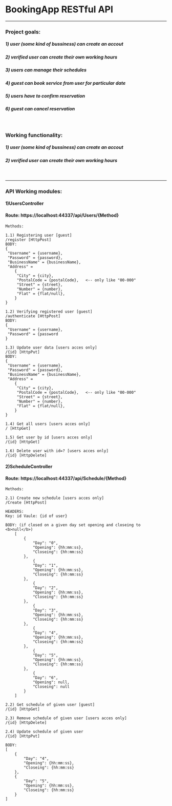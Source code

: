 <h1>BookingApp RESTful API</h1>
<hr>
<h3>Project goals:</h3>
	<h5>1) user (some kind of bussiness) can create an accout</h5>
	<h5>2) verified user can create their own working hours</h5>
	<h5>3) users can manage their schedules</h5>
	<h5>4) guest can book service from user for particular date</h5>
	<h5>5) users have to confirm reservation</h5>
	<h5>6) guest can cancel reservation</h5>
<br>
<h3>Working functionality:</h3>
	<h5>1) user (some kind of bussiness) can create an accout</h5>
	<h5>2) verified user can create their own working hours</h5>
<br>
<hr>

<h3>API Working modules: </h3>

<h4>1)UsersController</h4>
<h4>Route: https://localhost:44337/api/Users/{Method}</h4>

	Methods:

	1.1) Registering user [guest]
	/register [HttpPost]
	BODY:
	{
	 "Username" = {username},
	 "Password" = {password},
	 "BusinessName" = {businessName},
	 "Address" = 
		{
		 "City" = {city},
		 "PostalCode = {postalCode},   <-- only like "00-000"
		 "Street" = {street},
		 "Number" = {number},
		 "Flat" = {flat/null},
		}
	}

	1.2) Verifying registered user [guest]
	/authenticate [HttpPost]
	BODY:
	{
	 "Username" = {username},
	 "Password" = {password
	}

	1.3) Update user data [users acces only]
	/{id} [HttpPut]
	BODY:
	{
	 "Username" = {username},
	 "Password" = {password},
	 "BusinessName" = {businessName},
	 "Address" = 
		{
		 "City" = {city},
		 "PostalCode = {postalCode},   <-- only like "00-000"
		 "Street" = {street},
		 "Number" = {number},
		 "Flat" = {flat/null},
		}
	}	

	1.4) Get all users [users acces only]
	/ [HttpGet]

	1.5) Get user by id [users acces only]
	/{id} [HttpGet]

	1.6) Delete user with id=? [users acces only]
	/{id} [HttpDelete]

	
<h4>2)ScheduleController</h4>
<h4>Route: https://localhost:44337/api/Schedule/{Method}</h4>

	Methods:

	2.1) Create new schedule [users acces only]
	/Create [HttpPost]
	
	HEADERS:
	Key: id Vaule: {id of user}

	BODY: (if closed on a given day set opening and closeing to <b>null</b>)
		[
			{
				"Day": "0",
				"Opening": {hh:mm:ss},
				"Closeing": {hh:mm:ss}
			},
				{
				"Day": "1",
				"Opening": {hh:mm:ss},
				"Closeing": {hh:mm:ss}
			},
				{
				"Day": "2",
				"Opening": {hh:mm:ss},
				"Closeing": {hh:mm:ss}
			},
				{
				"Day": "3",
				"Opening": {hh:mm:ss},
				"Closeing": {hh:mm:ss}
			},
				{
				"Day": "4",
				"Opening": {hh:mm:ss},
				"Closeing": {hh:mm:ss}
			},
				{
				"Day": "5",
				"Opening": {hh:mm:ss},
				"Closeing": {hh:mm:ss}
			},
				{
				"Day": "6",
				"Opening": null,
				"Closeing": null
			}
		]

	2.2) Get schedule of given user [guest]
	/{id} [HttpGet] 

	2.3) Remove schedule of given user [users acces only]
	/{id} [HttpDelete]

	2.4) Update schedule of given user
	/{id} [HttpPut]

	BODY:
	[
		{
			"Day": "4",
			"Opening": {hh:mm:ss},
			"Closeing": {hh:mm:ss}
		},
		{
			"Day": "5",
			"Opening": {hh:mm:ss},
			"Closeing": {hh:mm:ss}
		}
	]
	
